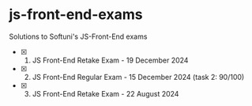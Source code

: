 # js-front-end-exams
Solutions to Softuni's JS-Front-End exams

- [x] 1. JS Front-End Retake Exam - 19 December 2024
- [x] 2. JS Front-End Regular Exam - 15 December 2024 (task 2: 90/100)
- [x] 3. JS Front-End Retake Exam - 22 August 2024
